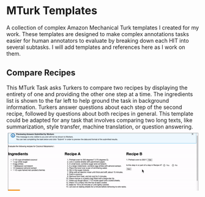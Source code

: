 # MTurk Templates
A collection of complex Amazon Mechanical Turk templates I created for my work. These templates are designed to make complex annotations tasks easier for human annotators to evaluate by breaking down each HIT into several subtasks. I will add templates and references here as I work on them.

## Compare Recipes
This MTurk Task asks Turkers to compare two recipes by displaying the entirety of one and providing the other one step at a time. The ingredients list is shown to the far left to help ground the task in background information. Turkers answer questions about each step of the second recipe, followed by questions about both recipes in general. This template could be adapted for any task that involves comparing two long texts, like summarization, style transfer, machine translation, or question answering.
![MTurk interface for the Compare Recipes task](https://github.com/ahwang16/mturk-templates/blob/master/_images/compare_recipes.gif "Compare Recipes MTurk Task")

